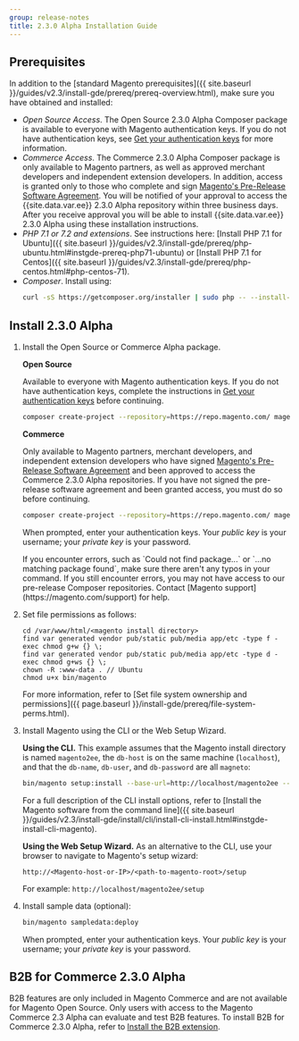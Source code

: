 ```yaml
---
group: release-notes
title: 2.3.0 Alpha Installation Guide
---
```


## Prerequisites 

In addition to the [standard Magento prerequisites]({{ site.baseurl }}/guides/v2.3/install-gde/prereq/prereq-overview.html), make sure you have obtained and installed:

* *Open Source Access*. The Open Source 2.3.0 Alpha Composer package is available to everyone with Magento authentication keys. If you do not have authentication keys, see [Get your authentication keys]({{page.baseurl}}/install-gde/prereq/connect-auth.html) for more information.
* *Commerce Access*. The Commerce 2.3.0 Alpha Composer package is only available to Magento partners, as well as approved merchant developers and independent extension developers. In addition, access is granted only to those who complete and sign [Magento's Pre-Release Software Agreement](https://partners.magento.com/portal/pre-release-agreement). You will be notified of your approval to access the {{site.data.var.ee}} 2.3.0 Alpha repository within three business days. After you receive approval you will be able to install {{site.data.var.ee}} 2.3.0 Alpha using these installation instructions.
* *PHP 7.1 or 7.2 and extensions*. See instructions here: [Install PHP 7.1 for Ubuntu]({{ site.baseurl }}/guides/v2.3/install-gde/prereq/php-ubuntu.html#instgde-prereq-php71-ubuntu) or [Install PHP 7.1 for Centos]({{ site.baseurl }}/guides/v2.3/install-gde/prereq/php-centos.html#php-centos-71).
* *Composer*. Install using:
    ```bash
    curl -sS https://getcomposer.org/installer | sudo php -- --install-dir=/usr/bin --filename=composer
    ```

## Install 2.3.0 Alpha

1. Install the Open Source or Commerce Alpha package.

   **Open Source**
   
   Available to everyone with Magento authentication keys. If you do not have authentication keys, complete the instructions in [Get your authentication keys]({{page.baseurl}}/install-gde/prereq/connect-auth.html) before continuing.
   ```bash
   composer create-project --repository=https://repo.magento.com/ magento/project-community-edition=2.3.* --stability=alpha <install-directory-name>
   ```

   **Commerce**
   
   Only available to Magento partners, merchant developers, and independent extension developers who have signed [Magento's Pre-Release Software Agreement](https://partners.magento.com/portal/pre-release-agreement) and been approved to access the Commerce 2.3.0 Alpha repositories. If you have not signed the pre-release software agreement and been granted access, you must do so before continuing.
   ```bash
   composer create-project --repository=https://repo.magento.com/ magento/project-enterprise-edition=2.3.* --stability=alpha <install-directory-name>
   ```

   When prompted, enter your authentication keys. Your *public key* is your username; your *private key* is your password.

   <div class="bs-callout bs-callout-info" id="info" markdown="1">
   If you encounter errors, such as `Could not find package...` or `...no matching package found`, make sure there aren't any typos in your command. If you still encounter errors, you may not have access to our pre-release Composer repositories. Contact [Magento support](https://magento.com/support) for help.
   </div> 

2. Set file permissions as follows:
    ```terminal
    cd /var/www/html/<magento install directory>
    find var generated vendor pub/static pub/media app/etc -type f -exec chmod g+w {} \;
    find var generated vendor pub/static pub/media app/etc -type d -exec chmod g+ws {} \;
    chown -R :www-data . // Ubuntu
    chmod u+x bin/magento
    ```
    
     For more information, refer to [Set file system ownership and permissions]({{ page.baseurl }}/install-gde/prereq/file-system-perms.html).

3. Install Magento using the CLI or the Web Setup Wizard.

    **Using the CLI.** This example assumes that the Magento install directory is named `magento2ee`, the `db-host` is on the same machine (`localhost`), and that the `db-name`, `db-user`, and `db-password` are all `magneto`:
    
    ```bash
    bin/magento setup:install --base-url=http://localhost/magento2ee --db-host=localhost --db-name=magento --db-user=magento --db-password=magento --backend-frontname=admin --admin-firstname=admin --admin-lastname=admin --admin-email=admin@admin.com --admin-user=admin --admin-password=admin123 --language=en_US --currency=USD --timezone=America/Chicago --use-rewrites=1
    ```
    For a full description of the CLI install options, refer to [Install the Magento software from the command line]({{ site.baseurl }}/guides/v2.3/install-gde/install/cli/install-cli-install.html#instgde-install-cli-magento).
    
    **Using the Web Setup Wizard.** As an alternative to the CLI, use your browser to navigate to Magento's setup wizard:

    ```
    http://<Magento-host-or-IP>/<path-to-magento-root>/setup
    ```
    For example: `http://localhost/magento2ee/setup`

4. Install sample data (optional):

    ```bash
    bin/magento sampledata:deploy
    ```
    When prompted, enter your authentication keys. Your *public key* is your username; your *private key* is your password.

## B2B for Commerce 2.3.0 Alpha

B2B features are only included in Magento Commerce and are not available for Magento Open Source. Only users with access to the Magento Commerce 2.3 Alpha can evaluate and test B2B features. To install B2B for Commerce 2.3.0 Alpha, refer to [Install the B2B extension](https://devdocs.magento.com/guides/v2.3/comp-mgr/install-extensions/b2b-installation.html).
